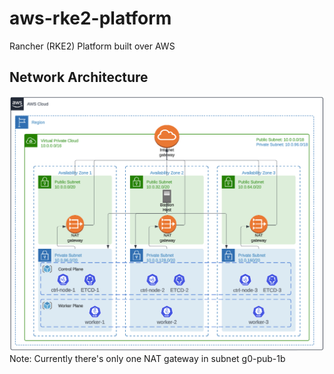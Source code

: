 # aws-rke2-platform
Rancher (RKE2) Platform built over AWS

## Network Architecture
![Alt text](./repo_resources/network_infra_diagram.png)
Note: Currently there's only one NAT gateway in subnet g0-pub-1b